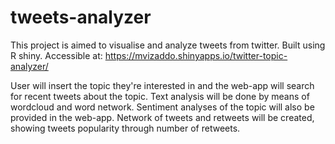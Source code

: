 # tweets-analyzer
This project is aimed to visualise and analyze tweets from twitter. Built using R shiny. Accessible at: https://mvizaddo.shinyapps.io/twitter-topic-analyzer/

User will insert the topic they're interested in and the web-app will search for recent tweets about the topic. Text analysis will be done by means of wordcloud and word network.
Sentiment analyses of the topic will also be provided in the web-app. Network of tweets and retweets will be created, showing tweets popularity through number of retweets.
